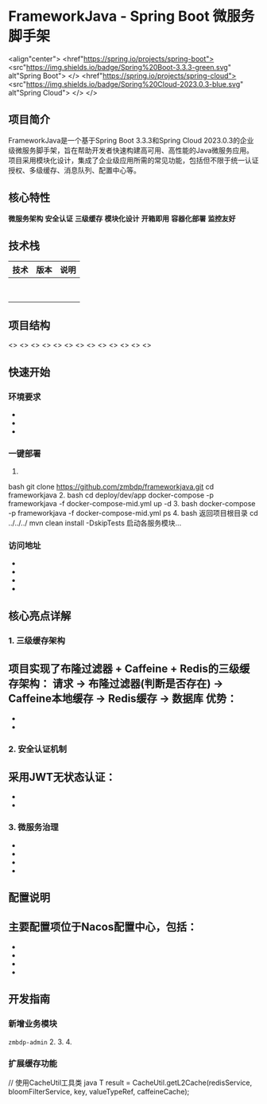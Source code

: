 # FrameworkJava - Spring Boot 微服务脚手架

<align"center">
  <href"https://spring.io/projects/spring-boot">
    <src"https://img.shields.io/badge/Spring%20Boot-3.3.3-green.svg" alt"Spring Boot">
  </>
  <href"https://spring.io/projects/spring-cloud">
    <src"https://img.shields.io/badge/Spring%20Cloud-2023.0.3-blue.svg" alt"Spring Cloud">
  </>
</>

## 项目简介

FrameworkJava是一个基于Spring Boot 3.3.3和Spring Cloud 2023.0.3的企业级微服务脚手架，旨在帮助开发者快速构建高可用、高性能的Java微服务应用。项目采用模块化设计，集成了企业级应用所需的常见功能，包括但不限于统一认证授权、多级缓存、消息队列、配置中心等。

## 核心特性

**微服务架构**
**安全认证**
**三级缓存**
**模块化设计**
**开箱即用**
**容器化部署**
**监控友好**

## 技术栈

| 技术 | 版本 | 说明 |
|------|------|------|
||||
||||
||||
||||
||||
||||
||||
||||

## 项目结构
<>
<>
<>
<>
<>
<>
<>
<>
<>
<>
<>
<>
<>
## 快速开始

### 环境要求

-
-
-

### 一键部署

1.
bash git clone https://github.com/zmbdp/frameworkjava.git cd frameworkjava
2.
bash cd deploy/dev/app docker-compose -p frameworkjava -f docker-compose-mid.yml up -d
3.
bash docker-compose -p frameworkjava -f docker-compose-mid.yml ps
4.
bash 返回项目根目录
cd ../../../ mvn clean install -DskipTests 启动各服务模块...
### 访问地址

-
-
-
-

## 核心亮点详解

### 1. 三级缓存架构

项目实现了布隆过滤器 + Caffeine + Redis的三级缓存架构：
请求 -> 布隆过滤器(判断是否存在) -> Caffeine本地缓存 -> Redis缓存 -> 数据库
优势：
-
-
-

### 2. 安全认证机制

采用JWT无状态认证：
-
-
-

### 3. 微服务治理

-
-
-
-

## 配置说明

主要配置项位于Nacos配置中心，包括：
-
-
-
-
-

## 开发指南

### 新增业务模块

`zmbdp-admin`
2.
3.
4.

### 扩展缓存功能
// 使用CacheUtil工具类 java
T result = CacheUtil.getL2Cache(redisService, bloomFilterService, key, valueTypeRef, caffeineCache);
